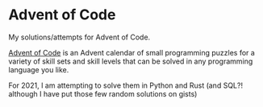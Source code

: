 # Advent of Code
My solutions/attempts for Advent of Code.

[Advent of Code](https://adventofcode.com) is an Advent calendar of small programming puzzles for a variety of skill sets and skill levels that can be solved in any programming language you like.

For 2021, I am attempting to solve them in Python and Rust (and SQL?! although I have put those few random solutions on gists)
